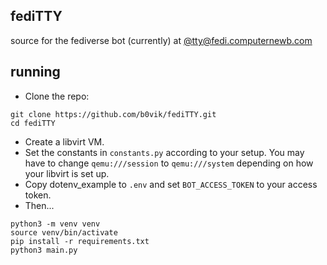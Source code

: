 ## fediTTY
source for the fediverse bot (currently) at [@tty@fedi.computernewb.com](https://fedi.computernewb.com/@tty)  

## running
- Clone the repo:
```shell
git clone https://github.com/b0vik/fediTTY.git
cd fediTTY
```
- Create a libvirt VM.
- Set the constants in `constants.py` according to your setup. You may have to change `qemu:///session` to `qemu:///system` depending on how your libvirt is set up.
- Copy dotenv_example to `.env` and set `BOT_ACCESS_TOKEN` to your access token.
- Then...
```shell
python3 -m venv venv
source venv/bin/activate
pip install -r requirements.txt
python3 main.py
```